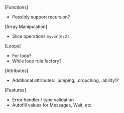 [Functions]
- Possibly support recursion?

[Array Manipulation]
- Slice operations `myvar[0:2]`

[Loops]
- For loop?
- While loop rule factory?

[Attributes]
- Additional attributes: <Player>.jumping, <Player>.crouching, <Player>.ability1?

[Features]
- Error handler / type validation
- Autofill values for Messages, Wait, etc
